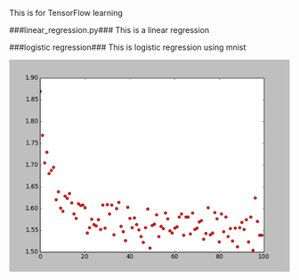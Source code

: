 This is for TensorFlow learning

###linear_regression.py###
This is a linear regression

###logistic regression###
This is logistic regression using mnist

![](logistic_regression.png)
